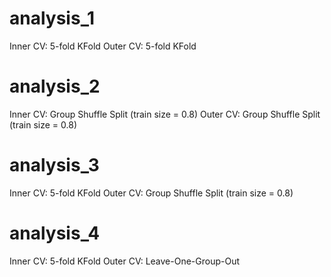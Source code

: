 # analysis_1
Inner CV: 5-fold KFold
Outer CV: 5-fold KFold

# analysis_2
Inner CV: Group Shuffle Split (train size = 0.8)
Outer CV: Group Shuffle Split (train size = 0.8)

# analysis_3
Inner CV: 5-fold KFold
Outer CV: Group Shuffle Split (train size = 0.8)

# analysis_4
Inner CV: 5-fold KFold
Outer CV: Leave-One-Group-Out


